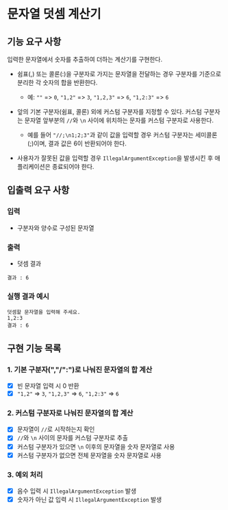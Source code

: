 # 문자열 덧셈 계산기

## 기능 요구 사항

입력한 문자열에서 숫자를 추출하여 더하는 계산기를 구현한다.

* 쉼표(,) 또는 콜론(:)을 구분자로 가지는 문자열을 전달하는 경우 구분자를 기준으로 분리한 각 숫자의 합을 반환한다.
    * 예: `""` => `0`, `"1,2"` => `3`, `"1,2,3"` => `6`, `"1,2:3"` => `6`

* 앞의 기본 구분자(쉼표, 콜론) 외에 커스텀 구분자를 지정할 수 있다. 커스텀 구분자는 문자열 앞부분의 `//`와 `\n` 사이에 위치하는 문자를 커스텀 구분자로 사용한다.
    * 예를 들어 `"//;\n1;2;3"`과 같이 값을 입력할 경우 커스텀 구분자는 세미콜론(;)이며, 결과 값은 6이 반환되어야 한다.

* 사용자가 잘못된 값을 입력할 경우 `IllegalArgumentException`을 발생시킨 후 애플리케이션은 종료되어야 한다.

## 입출력 요구 사항

### 입력

* 구분자와 양수로 구성된 문자열

### 출력

* 덧셈 결과

```
결과 : 6
```

### 실행 결과 예시

```
덧셈할 문자열을 입력해 주세요.
1,2:3
결과 : 6
```

## 구현 기능 목록

### 1. 기본 구분자(","/":")로 나눠진 문자열의 합 계산

- [x] 빈 문자열 입력 시 0 반환
- [x] `"1,2"` => `3`, `"1,2,3"` => `6`, `"1,2:3"` => `6`

### 2. 커스텀 구분자로 나눠진 문자열의 합 계산

- [x] 문자열이 `//`로 시작하는지 확인
- [x] `//`와 `\n` 사이의 문자를 커스텀 구분자로 추출
- [x] 커스텀 구분자가 있으면 `\n` 이후의 문자열을 숫자 문자열로 사용
- [x] 커스텀 구분자가 없으면 전체 문자열을 숫자 문자열로 사용

### 3. 예외 처리

- [x] 음수 입력 시 `IllegalArgumentException` 발생
- [x] 숫자가 아닌 값 입력 시 `IllegalArgumentException` 발생